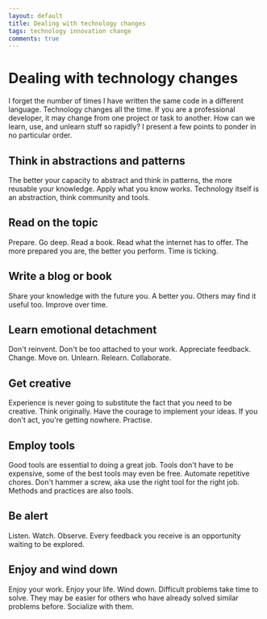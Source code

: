```yaml
---
layout: default
title: Dealing with technology changes
tags: technology innovation change
comments: true
---
```

# Dealing with technology changes

I forget the number of times I have written the same code in a different language. Technology changes all the time. If you are a professional developer, it may change from one project or task to another. How can we learn, use, and unlearn stuff so rapidly? I present a few points to ponder in no particular order.

## Think in abstractions and patterns

The better your capacity to abstract and think in patterns, the more reusable your knowledge. Apply what you know works. Technology itself is an abstraction, think community and tools.

## Read on the topic

Prepare. Go deep. Read a book. Read what the internet has to offer. The more prepared you are, the better you perform. Time is ticking.

## Write a blog or book

Share your knowledge with the future you. A better you. Others may find it useful too. Improve over time.

## Learn emotional detachment

Don't reinvent. Don't be too attached to your work. Appreciate feedback. Change. Move on. Unlearn. Relearn. Collaborate.

## Get creative

Experience is never going to substitute the fact that you need to be creative. Think originally. Have the courage to implement your ideas. If you don't act, you're getting nowhere. Practise.

## Employ tools

Good tools are essential to doing a great job. Tools don't have to be expensive, some of the best tools may even be free. Automate repetitive chores. Don't hammer a screw, aka use the right tool for the right job. Methods and practices are also tools.

## Be alert

Listen. Watch. Observe. Every feedback you receive is an opportunity waiting to be explored.

## Enjoy and wind down

Enjoy your work. Enjoy your life. Wind down. Difficult problems take time to solve. They may be easier for others who have already solved similar problems before. Socialize with them.
